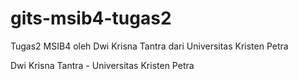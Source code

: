 # gits-msib4-tugas2
Tugas2 MSIB4 oleh Dwi Krisna Tantra dari Universitas Kristen Petra

Dwi Krisna Tantra - Universitas Kristen Petra
